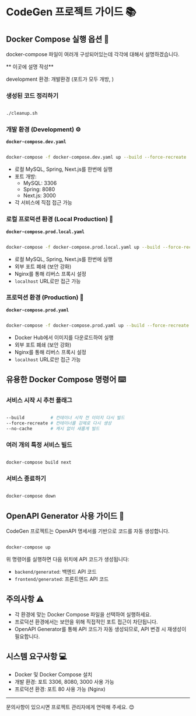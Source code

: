 # CodeGen 프로젝트 가이드 📚

## Docker Compose 실행 옵션 🐳

docker-compose 파일이 여러개 구성되어있는데 각각에 대해서 설명하겠습니다.

** 이곳에 설명 작성**

development 환경: 개발환경 (포트가 모두 개방, )


### 생성된 코드 정리하기
``` bash

./cleanup.sh

```


### 개발 환경 (Development) ⚙️

**`docker-compose.dev.yaml`**
```bash

docker-compose -f docker-compose.dev.yaml up --build --force-recreate
```

- 로컬 MySQL, Spring, Next.js를 한번에 실행
- 포트 개방: 
  - MySQL: 3306
  - Spring: 8080
  - Next.js: 3000
- 각 서비스에 직접 접근 가능

### 로컬 프로덕션 환경 (Local Production) 🔄

**`docker-compose.prod.local.yaml`**
```bash

docker-compose -f docker-compose.prod.local.yaml up --build --force-recreate
```

- 로컬 MySQL, Spring, Next.js를 한번에 실행
- 외부 포트 폐쇄 (보안 강화)
- Nginx를 통해 리버스 프록시 설정
- `localhost` URL로만 접근 가능

### 프로덕션 환경 (Production) 🚀

**`docker-compose.prod.yaml`**
```bash

docker-compose -f docker-compose.prod.yaml up --build --force-recreate
```

- Docker Hub에서 이미지를 다운로드하여 실행
- 외부 포트 폐쇄 (보안 강화)
- Nginx를 통해 리버스 프록시 설정
- `localhost` URL로만 접근 가능

## 유용한 Docker Compose 명령어 ⌨️

### 서비스 시작 시 추천 플래그

```bash

--build          # 컨테이너 시작 전 이미지 다시 빌드
--force-recreate # 컨테이너를 강제로 다시 생성
--no-cache       # 캐시 없이 새롭게 빌드
```
### 여러 개의 특정 서비스 빌드
``` bash

docker-compose build next
```

### 서비스 종료하기

```bash

docker-compose down
```

## OpenAPI Generator 사용 가이드 📝

CodeGen 프로젝트는 OpenAPI 명세서를 기반으로 코드를 자동 생성합니다.

```bash

docker-compose up
```

위 명령어를 실행하면 다음 위치에 API 코드가 생성됩니다:
- `backend/generated`: 백엔드 API 코드
- `frontend/generated`: 프론트엔드 API 코드

## 주의사항 ⚠️

- 각 환경에 맞는 Docker Compose 파일을 선택하여 실행하세요.
- 프로덕션 환경에서는 보안을 위해 직접적인 포트 접근이 차단됩니다.
- OpenAPI Generator를 통해 API 코드가 자동 생성되므로, API 변경 시 재생성이 필요합니다.

## 시스템 요구사항 💻

- Docker 및 Docker Compose 설치
- 개발 환경: 포트 3306, 8080, 3000 사용 가능
- 프로덕션 환경: 포트 80 사용 가능 (Nginx)

---

문의사항이 있으시면 프로젝트 관리자에게 연락해 주세요. 😊